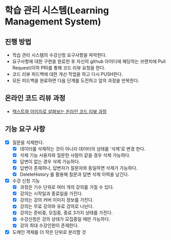 # 학습 관리 시스템(Learning Management System)
## 진행 방법
* 학습 관리 시스템의 수강신청 요구사항을 파악한다.
* 요구사항에 대한 구현을 완료한 후 자신의 github 아이디에 해당하는 브랜치에 Pull Request(이하 PR)를 통해 코드 리뷰 요청을 한다.
* 코드 리뷰 피드백에 대한 개선 작업을 하고 다시 PUSH한다.
* 모든 피드백을 완료하면 다음 단계를 도전하고 앞의 과정을 반복한다.

## 온라인 코드 리뷰 과정
* [텍스트와 이미지로 살펴보는 온라인 코드 리뷰 과정](https://github.com/next-step/nextstep-docs/tree/master/codereview)

## 기능 요구 사항
- [x] 질문을 삭제한다.
  - [x] 데이터를 삭제하는 것이 아니라 데이터의 상태를 '삭제'로 변경 한다.
  - [x] 삭제 기능 사용자와 질문한 사람이 같을 경우 삭제 가능하다.
  - [x] 답변이 없는 경우 삭제 가능하다.
  - [x] 답변이 존재하나, 답변자가 질문자와 동일하면 삭제가 가능하다.
  - [x] DeleteHistory 를 활용해 질문과 답변 삭제 이력을 남긴다.
- [x] 수강 신청 기능
  - [x] 과정은 기수 단위로 여러 개의 강의를 가질 수 있다.
  - [x] 강의는 시작일과 종료일을 가진다.
  - [x] 강의는 강의 커버 이미지 정보를 가진다. 
  - [x] 강의는 무료 강의와 유료 강의로 나뉜다.
  - [x] 강의는 준비중, 모집중, 종료 3가지 상태를 가진다.
  - [x] 수강신청은 강의 상태가 모집중일 때만 가능하다.
  - [x] 강의 최대 수강인원이 존재한다.
- [x] 도메인 객체를 더 작은 단위로 분리할 것
